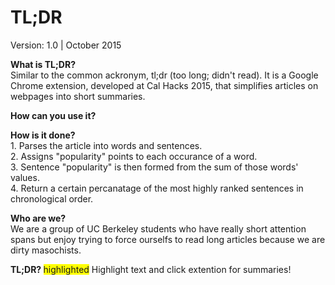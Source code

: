 # TL;DR

Version: 1.0 | October 2015


<b>What is TL;DR?</b> <br/>
    Similar to the common ackronym, tl;dr (too long; didn't read). It is a Google Chrome extension, developed at Cal Hacks 2015, that simplifies articles on webpages into short summaries. 
    
    
<b>How can you use it?</b> <br/>  
        
    
    
<b>How is it done? </b> <br/>
    1. Parses the article into words and sentences. <br/>
    2. Assigns "popularity" points to each occurance of a word. <br/>
    3. Sentence "popularity" is then formed from the sum of those words' values. <br/>
    4. Return a certain percanatage of the most highly ranked sentences in chronological order. <br/>


<b>Who are we? </b> <br/>
    We are a group of UC Berkeley students who have really short attention spans but enjoy trying to force ourselfs to read long articles because we are dirty masochists. 
    
    
<b>TL;DR? </b> <font style="background-color: yellow;">highlighted</font> Highlight text and click extention for summaries!
